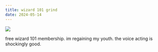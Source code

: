 ```yaml
---
title: wizard 101 grind
date: 2024-05-14
---
```


![](https://i.imgur.com/f3M9eqT.png)

free wizard 101 membership. im regaining my youth. the voice acting is shockingly good.
